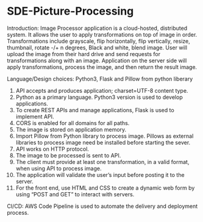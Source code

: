 # SDE-Picture-Processing
Introduction:
Image Processor application is a cloud-hosted, distributed system. It allows the user to apply transformations on top of image in order. 
Transformations include grayscale, flip horizontally, flip vertically, resize, thumbnail, rotate -/+ n degrees, Black and white, blend image. 
User will upload the image from their hard drive and send requests for transformations along with an image. 
Application on the server side will apply transformations, process the image, and then return the result image. 

Language/Design choices: Python3, Flask and Pillow from python liberary 
1.	API accepts and produces application; charset=UTF-8 content type.
2.	Python as a primary language. Python3 version is used to develop applications.
3.	To create REST APIs and manage applications, Flask is used to implement API.
4.	CORS is enabled for all domains for all paths.
5.	The image is stored on application memory.
6.	Import Pillow from Python library to process image. Pillows as external libraries to process image need be installed before starting the sever.
7.	API works on HTTP protocol. 
8.	The image to be processed is sent to API.
9.	The client must provide at least one transformation, in a valid format, when using API to process image.
10.	The application will validate the user’s input before posting it to the server. 
11.	For the front end, use HTML and CSS to create a dynamic web form by using “POST and GET” to interact with servers. 

CI/CD:
AWS Code Pipeline is used to automate the delivery and deployment process.
